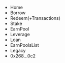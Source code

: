 
<ul>
	<li>Home</li>
	<li>Borrow</li>
	<li>Redeem(+Transactions)</li>
	<li>Stake</li>
	<li>EarnPool</li>
	<li>Leverage</li>
	<li>Loan</li>
	<li>EarnPoolsList</li>
	<li>Legacy</li>
	<li>0x268...0c2</li>
</ul>
